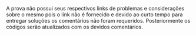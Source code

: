 A prova não possui seus respectivos links de problemas e considerações sobre o mesmo pois o link não é fornecido e devido ao curto tempo para entregar soluções os comentários não foram requeridos. Posteriormente os códigos serão atualizados com os devidos comentários.
